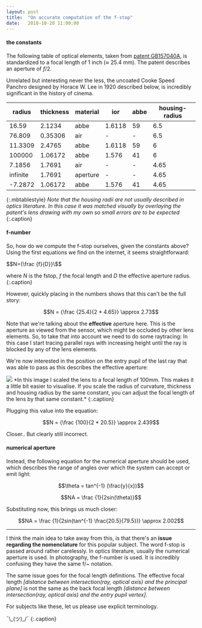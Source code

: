 ```yaml
---
layout: post
title:  "On accurate computation of the f-stop"
date:   2018-10-20 11:00:00
---
```


#### the constants

The following table of optical elements, taken from [patent GB157040A](https://worldwide.espacenet.com/publicationDetails/originalDocument?CC=GB&NR=157040A&KC=A&FT=D&ND=3&date=19210120&DB=&locale=en_EP), is standardized to a focal length of 1 inch ($\approx$ 25.4 mm). The patent describes an aperture of $f$/2.

Unrelated but interesting never the less, the uncoated Cooke Speed Panchro designed by Horace W. Lee in 1920 described below, is incredibly significant in the history of cinema.


| radius  	| thickness 	| material 	| ior    	| abbe 	| housing-radius 	|
|---------	|-----------	|----------	|--------	|------	|----------------	|
| 16.59   	| 2.1234    	| abbe     	| 1.6118 	| 59   	| 6.5            	|
| 76.809  	| 0.35306   	| air      	| -      	| -    	| 6.5            	|
| 11.3309 	| 2.4765    	| abbe     	| 1.6118 	| 59   	| 6              	|
| 100000  	| 1.06172   	| abbe     	| 1.576  	| 41   	| 6              	|
| 7.1856  	| 1.7691    	| air      	| -      	| -    	| 4.65           	|
| infinite  | 1.7691    	| aperture  | -      	| -     | 4.65          	|
| -7.2872 	| 1.06172   	| abbe     	| 1.576  	| 41   	| 4.65           	|
{:.mbtablestyle}
*Note that the housing radii are not usually described in optics literature. In this case it was matched visually by overlaying the patent's lens drawing with my own so small errors are to be expected*
{:.caption}

#### f-number

So, how do we compute the f-stop ourselves, given the constants above? Using the first equations we find on the internet, it seems straightforward:

$$N={\frac {f}{D}}\$$

where $N$ is the fstop, $f$ the focal length and $D$ the effective aperture radius.
{:.caption}

However, quickly placing in the numbers shows that this can't be the full story:

$$N = {\frac {25.4}{2 * 4.65}}  \approx 2.73$$

Note that we're talking about the **effective** aperture here. This is the aperture as viewed from the sensor, which might be occluded by other lens elements. So, to take that into account we need to do some raytracing: In this case I start tracing parallel rays with increasing height until the ray is blocked by any of the lens elements.

We're now interested in the position on the entry pupil of the last ray that was able to pass as this describes the effective aperture:

<img src="{{ site.baseurl }}/assets/img/1920-cooke-speed-panchro.png">
*In this image I scaled the lens to a focal length of 100mm. This makes it a little bit easier to visualise. If you scale the radius of curvature, thickness and housing radius by the same constant, you can adjust the focal length of the lens by that same constant.*
{:.caption}

Plugging this value into the equation:

$$N = {\frac {100}{2 * 20.5}}  \approx 2.439$$

Closer.. But clearly still incorrect. 

#### numerical aperture

Instead, the following equation for the numerical aperture should be used, which describes the range of angles over which the system can accept or emit light:

$$\theta = tan^{-1} (\frac{y}{x})$$

$$NA = \frac {1}{2sin(\theta)}$$


Substituting now, this brings us much closer:

$$NA = \frac {1}{2sin(tan^{-1} \frac{20.5}{79.5})} \approx 2.002$$

---

I think the main idea to take away from this, is that there's an **issue regarding the nomenclature** for this popular subject. The word f-stop is passed around rather carelessly. In optics literature, usually the numerical aperture is used. In photography, the f-number is used. It is incredibly confusing they have the same f/~ notation.

The same issue goes for the focal length definitions. The effective focal length *[distance between intersection(ray, optical axis) and the principal plane]* is not the same as the back focal length *[distance between intersection(ray, optical axis) and the entry pupil vertex]*.

For subjects like these, let us please use explicit terminology.

¯\\\_(ツ)\_/¯
{:.caption}

<!-- 
{% highlight c++ %}
  float theta = std::atan(y/x);
  float fstop = 1.0 / (std::sin(theta) * 2.0);
{% endhighlight %}
-->
